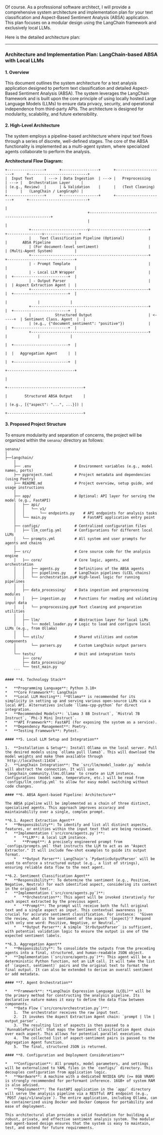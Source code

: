 Of course. As a professional software architect, I will provide a comprehensive system architecture and implementation plan for your text classification and Aspect-Based Sentiment Analysis (ABSA) application. This plan focuses on a modular design using the LangChain framework and exclusively local LLMs.

Here is the detailed architecture plan:

---

### **Architecture and Implementation Plan: LangChain-based ABSA with Local LLMs**

#### **1. Overview**

This document outlines the system architecture for a text analysis application designed to perform text classification and detailed Aspect-Based Sentiment Analysis (ABSA). The system leverages the LangChain framework and is built upon the core principle of using locally hosted Large Language Models (LLMs) to ensure data privacy, security, and operational independence from third-party APIs. The architecture is designed for modularity, scalability, and future extensibility.

#### **2. High-Level Architecture**

The system employs a pipeline-based architecture where input text flows through a series of discrete, well-defined stages. The core of the ABSA functionality is implemented as a multi-agent system, where specialized agents collaborate to perform the analysis.

**Architectural Flow Diagram:**

```
+-----------------+      +-----------------+      +----------------------+      +---------------------------+
|  Input Text     | ---> | Data Ingestion  | ---> |   Preprocessing      | ---> |   Orchestration Layer     |
| (e.g., Review)  |      | & Validation    |      |   (Text Cleaning)    |      |   (LangChain / LangGraph) |
+-----------------+      +-----------------+      +----------------------+      +---------------------------+
                                                                                           |
                                      +----------------------------------------------------+
                                      |                                                    |
           +--------------------------v---------------------------+       +----------------v----------------+
           |    Text Classification Pipeline (Optional)           |       |       ABSA Pipeline           |
           | (For document-level sentiment)                       |       | (Multi-Agent System)          |
           +------------------------------------------------------+       +-------------------------------+
           | - Prompt Template                                    |       |                               |
           | - Local LLM Wrapper                                  |       |  +-------------------------+  |
           | - Output Parser                                      |       |  | Aspect Extraction Agent |  |
           +------------------------------------------------------+       |  +-------------------------+  |
                                                                          |              |              |
           +------------------------------------------------------+       |  +-------------------------+  |
           |           Structured Output                          | <-----+  | Sentiment Class. Agent  |  |
           | (e.g., {"document_sentiment": "positive"})           |       |  +-------------------------+  |
           +------------------------------------------------------+       |              |              |
                                                                          |  +-------------------------+  |
                                                                          |  |   Aggregation Agent     |  |
                                                                          |  +-------------------------+  |
                                                                          +-------------------------------+
                                                                                         |
                                                                       +-----------------------------------+
                                                                       |        Structured ABSA Output     |
                                                                       | (e.g., [{"aspect": "...", ...}]) |
                                                                       +-----------------------------------+

```

#### **3. Proposed Project Structure**

To ensure modularity and separation of concerns, the project will be organized within the `senana/` directory as follows:

```
senana/
│
├──langchain/
    │
    ├── .env                    # Environment variables (e.g., model names, ports)
    ├── pyproject.toml          # Project metadata and dependencies (using Poetry)
    ├── README.md               # Project overview, setup guide, and usage instructions
    │
    ├── app/                    # Optional: API layer for serving the model (e.g., FastAPI)
    │   ├── api/
    │   │   └── v1/
    │   │       └── endpoints.py    # API endpoints for analysis tasks
    │   └── main.py                 # FastAPI application entry point
    │
    ├── configs/                # Centralized configuration files
    │   ├── llm_config.yml      # Configurations for different local LLMs
    │   └── prompts.yml         # All system and user prompts for agents and chains
    │
    ├── src/                    # Core source code for the analysis engine
    │   ├── core/               # Core logic, agents, and orchestration
    │   │   ├── agents.py       # Definitions of the ABSA agents
    │   │   ├── pipelines.py    # LangChain pipelines (LCEL chains)
    │   │   └── orchestration.py# High-level logic for running pipelines
    │   │
    │   ├── data_processing/    # Data ingestion and preprocessing modules
    │   │   ├── ingestion.py    # Functions for reading and validating input data
    │   │   └── preprocessing.py# Text cleaning and preparation utilities
    │   │
    │   ├── llm/                # Abstraction layer for local LLMs
    │   │   └── model_loader.py # Logic to load and configure local LLMs (e.g., from Ollama)
    │   │
    │   └── utils/              # Shared utilities and custom components
    │       └── parsers.py      # Custom LangChain output parsers
    │
    └── tests/                  # Unit and integration tests
        ├── core/
        ├── data_processing/
        └── test_main.py
    ```

#### **4. Technology Stack**

*   **Programming Language**: Python 3.10+
*   **Core Framework**: LangChain
*   **Local LLM Hosting**: **Ollama** is recommended for its simplicity in setting up and serving various open-source LLMs via a local API. Alternatives include `llama-cpp-python` for direct integration.
*   **Recommended Models**: `Llama 3 8B Instruct`, `Mistral 7B Instruct`, `Phi-3 Mini Instruct`.
*   **API Framework**: FastAPI (for exposing the system as a service).
*   **Dependency Management**: Poetry.
*   **Testing Framework**: Pytest.

#### **5. Local LLM Setup and Integration**

1.  **Installation & Setup**: Install Ollama on the local server. Pull the desired models using `ollama pull llama3`. This will download the model weights and make them available through `http://localhost:11434`.
2.  **LangChain Integration**: The `src/llm/model_loader.py` module will abstract the connection. It will use `langchain_community.llms.Ollama` to create an LLM instance. Configurations (model name, temperature, etc.) will be read from `configs/llm_config.yml` to allow for easy model switching without code changes.

#### **6. ABSA Agent-based Pipeline: Architecture**

The ABSA pipeline will be implemented as a chain of three distinct, specialized agents. This approach improves accuracy and maintainability over a single, complex prompt.

**6.1. Aspect Extraction Agent**
*   **Responsibility**: To identify and list all distinct aspects, features, or entities within the input text that are being reviewed.
*   **Implementation (`src/core/agents.py`)**:
    *   **LLM**: A local LLM instance.
    *   **Prompt**: A precisely engineered prompt from `configs/prompts.yml` that instructs the LLM to act as an "Aspect Extractor." It will include few-shot examples to guide its output format.
    *   **Output Parser**: LangChain's `PydanticOutputParser` will be used to enforce a structured output (e.g., a list of strings), ensuring reliable data flow to the next agent.

**6.2. Sentiment Classification Agent**
*   **Responsibility**: To determine the sentiment (e.g., Positive, Negative, Neutral) for each identified aspect, considering its context in the original text.
*   **Implementation (`src/core/agents.py`)**:
    *   **Orchestration**: This agent will be invoked iteratively for each aspect extracted by the previous agent.
    *   **Prompt**: The prompt will receive both the full original text and a single aspect as input. This contextual awareness is crucial for accurate sentiment classification. For instance: `"Given the review, what is the sentiment of the aspect '{aspect}'? Respond with only one word: Positive, Negative, or Neutral."`
    *   **Output Parser**: A simple `StrOutputParser` is sufficient, with potential validation logic to ensure the output is one of the expected sentiment labels.

**6.3. Aggregation Agent**
*   **Responsibility**: To consolidate the outputs from the preceding agents into a final, structured, and human-readable JSON object.
*   **Implementation (`src/core/agents.py`)**: This agent will be a deterministic Python function, not an LLM call. It will take the list of `(aspect, sentiment)` pairs and the original text to format the final output. It can also be extended to derive an overall sentiment or add metadata.

#### **7. Agent Orchestration**

*   **Framework**: **LangChain Expression Language (LCEL)** will be the primary method for constructing the analysis pipeline. Its declarative nature makes it easy to define the data flow between components.
*   **Data Flow (`src/core/orchestration.py`)**:
    1.  The orchestrator receives the raw input text.
    2.  It invokes the Aspect Extraction Agent chain: `prompt | llm | output_parser`.
    3.  The resulting list of aspects is then passed to a `RunnableParallel` that maps the Sentiment Classification Agent chain over each aspect. This allows for potential parallel execution.
    4.  The collected list of aspect-sentiment pairs is passed to the Aggregation Agent function.
    5.  The final, structured JSON is returned.

#### **8. Configuration and Deployment Considerations**

*   **Configuration**: All prompts, model parameters, and settings will be externalized to YAML files in the `configs/` directory. This decouples configuration from application logic.
*   **Hardware**: A machine with a dedicated NVIDIA GPU (>= 8GB VRAM) is strongly recommended for performant inference. 16GB+ of system RAM is also advised.
*   **Deployment**: The FastAPI application in the `app/` directory will serve the analysis pipeline via a RESTful API endpoint (e.g., `POST /api/v1/analyze`). The entire application, including Ollama, can be containerized using Docker and Docker Compose for portability and ease of deployment.

This architectural plan provides a solid foundation for building a robust, private, and effective sentiment analysis system. The modular and agent-based design ensures that the system is easy to maintain, test, and extend for future requirements.